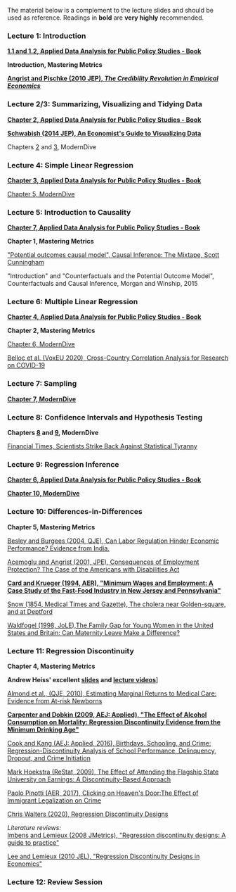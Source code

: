 The material below is a complement to the lecture slides and should be used as reference. Readings in **bold** are **very highly** recommended.


### Lecture 1: Introduction

[**1.1 and 1.2, Applied Data Analysis for Public Policy Studies - Book**](https://michelefioretti.github.io/ScPoEconometrics/R-intro.html#getting-started)

**Introduction, Mastering Metrics**

[**Angrist and Pischke (2010 JEP), *The Credibility Revolution in Empirical Economics***](https://www.aeaweb.org/articles?id=10.1257/jep.24.2.3)  


### Lecture 2/3: Summarizing, Visualizing and Tidying Data

[**Chapter 2, Applied Data Analysis for Public Policy Studies - Book**](https://michelefioretti.github.io/ScPoEconometrics/sum.html)

[**Schwabish (2014 JEP), An Economist's Guide to Visualizing Data**](https://www.aeaweb.org/articles?id=10.1257/jep.28.1.209)

Chapters [2](https://moderndive.com/2-viz.html) and [3](https://moderndive.com/3-wrangling.html), ModernDive


### Lecture 4: Simple Linear Regression

[**Chapter 3, Applied Data Analysis for Public Policy Studies - Book**](https://michelefioretti.github.io/ScPoEconometrics/linreg.html)

[Chapter 5, ModernDive](https://moderndive.com/5-regression.html)


### Lecture 5: Introduction to Causality

[**Chapter 7, Applied Data Analysis for Public Policy Studies - Book**](https://michelefioretti.github.io/ScPoEconometrics/causality.html)

**Chapter 1, Mastering Metrics**

["Potential outcomes causal model", Causal Inference: The Mixtape, Scott Cunningham](http://scunning.com/cunningham_mixtape.pdf)

"Introduction" and "Counterfactuals and the Potential Outcome Model", Counterfactuals and Causal Inference, Morgan and Winship, 2015


### Lecture 6: Multiple Linear Regression

[**Chapter 4, Applied Data Analysis for Public Policy Studies - Book**](https://michelefioretti.github.io/ScPoEconometrics/multiple-reg.html)

**Chapter 2, Mastering Metrics**

[Chapter 6, ModernDive](https://moderndive.com/6-multiple-regression.html)

[Belloc et al. (VoxEU 2020), Cross-Country Correlation Analysis for Research on COVID-19](https://voxeu.org/article/cross-country-correlation-analysis-research-covid-19)


### Lecture 7: Sampling

[**Chapter 7, ModernDive**](https://moderndive.com/7-sampling.html)


### Lecture 8: Confidence Intervals and Hypothesis Testing

**Chapters [8](https://moderndive.com/8-confidence-intervals.html) and [9](https://moderndive.com/9-hypothesis-testing.html), ModernDive**

[Financial Times, Scientists Strike Back Against Statistical Tyranny](https://www.ft.com/content/36f9374c-5075-11e9-8f44-fe4a86c48b33)

### Lecture 9: Regression Inference

[**Chapter 6, Applied Data Analysis for Public Policy Studies - Book**](https://michelefioretti.github.io/ScPoEconometrics/std-errors.html)

[**Chapter 10, ModernDive**](https://moderndive.com/10-inference-for-regression.html)

### Lecture 10: Differences-in-Differences

**Chapter 5, Mastering Metrics**

[Besley and Burgees (2004, QJE), Can Labor Regulation Hinder Economic Performance? Evidence from India.](https://www.researchgate.net/profile/Robin_Burgess/publication/24091856_Can_Labor_Regulation_Hinder_Economic_Performance_Evidence_from_India_CEPR_Discussion_Paper_3260/links/02e7e519cadc12efff000000/Can-Labor-Regulation-Hinder-Economic-Performance-Evidence-from-India-CEPR-Discussion-Paper-3260.pdf)

[Acemoglu and Angrist (2001, JPE), Consequences of Employment Protection? The Case of the Americans with Disabilities Act](https://www.journals.uchicago.edu/doi/pdfplus/10.1086/322836?casa_token=VU7yMueF2McAAAAA:4gOM29HI0lsdcTvWvCj0FzFH-iTqEGOd1m2QNDBtlo8OX1ZCoFWjOhaEkrIjEmHhO3bmtNYkww)

[**Card and Krueger (1994, AER), "Minimum Wages and Employment: A Case Study of the Fast-Food Industry in New Jersey and Pennsylvania"**](http://davidcard.berkeley.edu/papers/njmin-aer.pdf)

[Snow (1854, Medical Times and Gazette), The cholera near Golden-square, and at Deptford](https://johnsnow.matrix.msu.edu/work.php?id=15-78-45)

[Waldfogel (1998, JoLE),The Family Gap for Young Women in the United States and Britain: Can Maternity Leave Make
a Difference?](https://www.journals.uchicago.edu/doi/pdfplus/10.1086/209897?casa_token=qxbk70WjM2EAAAAA:-MC8awUaxs58pljRE2CJQTHupYq6klQbm4pN699bm3UXmwI_Ll3YEw22ETbKhViheYq4_bmK-g)


### Lecture 11: Regression Discontinuity

**Chapter 4, Mastering Metrics**

**Andrew Heiss' excellent [slides](https://evalsp20.classes.andrewheiss.com/slides/PMAP-8521_2020-04-01.pdf) and [lecture videos](https://evalsp20.classes.andrewheiss.com/class/11-class/)**]

[Almond et al., (QJE, 2010), Estimating Marginal Returns to Medical Care: Evidence from At-risk Newborns](https://academic.oup.com/qje/article-abstract/125/2/591/1882183?redirectedFrom=fulltext)

[**Carpenter and Dobkin (2009, AEJ: Applied), "The Effect of Alcohol Consumption on Mortality: Regression Discontinuity Evidence from the Minimum Drinking Age"**](https://www.aeaweb.org/articles?id=10.1257/app.1.1.164)

[Cook and Kang (AEJ: Applied, 2016), Birthdays, Schooling, and Crime: Regression-Discontinuity Analysis of School Performance, Delinquency, Dropout, and Crime Initiation](https://pubs.aeaweb.org/doi/pdfplus/10.1257/app.20140323)

[Mark Hoekstra (ReStat, 2009), The Effect of Attending the Flagship State University on Earnings: A Discontinuity-Based Approach](https://cdn.theatlantic.com/static/mt/assets/business/Hoekstra_Flagship.pdf)

[Paolo Pinotti (AER, 2017), Clicking on Heaven's Door:The Effect of Immigrant Legalization on Crime](https://pubs.aeaweb.org/doi/pdfplus/10.1257/aer.20150355)

[Chris Walters (2020), Regression Discontinuity Designs](https://www.aeaweb.org/webcasts/2020/mastering-mostly-harmless-econometrics-part-7)

*Literature reviews:*  
[Imbens and Lemieux (2008 JMetrics), "Regression discontinuity designs: A guide to practice"](https://faculty.smu.edu/millimet/classes/eco7377/papers/imbens%20lemieux%202008.pdf)  

[Lee and Lemieux (2010 JEL), "Regression Discontinuity Designs in Economics"](https://www.princeton.edu/~davidlee/wp/RDDEconomics.pdf)


### Lecture 12: Review Session

